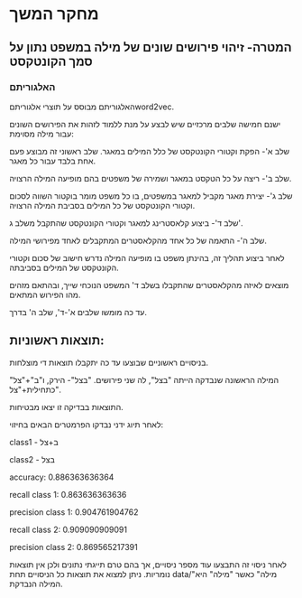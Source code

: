 # מחקר המשך

## המטרה- זיהוי פירושים שונים של מילה במשפט נתון על סמך הקונטקסט

### האלגוריתם
האלגוריתם מבוסס על תוצרי אלגוריתםword2vec.


ישנם חמישה שלבים מרכזיים שיש לבצע על מנת ללמוד לזהות את הפירושים השונים עבור מילה מסוימת:

שלב א'- הפקת וקטורי הקונטקסט של כלל המילים במאגר. שלב ראשוני זה מבוצע פעם אחת בלבד עבור כל מאגר.

שלב ב'- ריצה על כל הטקסט במאגר ושמירה של משפטים בהם מופיעה המילה הרצויה.

שלב ג'- יצירת מאגר מקביל למאגר במשפטים, בו כל משפט מומר בוקטור השווה לסכום וקטורי הקונטקסט של כל המילים בסביבת המילה הרצויה.

שלב ד'- ביצוע קלאסטרינג למאגר וקטורי הקונטקסט שהתקבל משלב ג'.

שלב ה'- התאמה של כל אחד מהקלאסטרים המתקבלים לאחד מפירושי המילה.

לאחר ביצוע תהליך זה, בהינתן משפט בו מופיעה המילה נדרש חישוב של סכום וקטורי הקונטקסט של המילים בסביבתה.

מוצאים לאיזה מהקלאסטרים שהתקבלו בשלב ד' המשפט הנוכחי שייך, ובהתאם מזהים מהו הפירוש המתאים.

עד כה מומשו שלבים א'-ד', שלב ה' בדרך.


## תוצאות ראשוניות:

בניסויים ראשוניים שבוצעו עד כה יתקבלו תוצאות די מוצלחות.

המילה הראשונה שנבדקה הייתה "בצל", לה שני פירושים. "בצל"- הירק, ו"ב"+"צל" כתחילית+"צל".

התוצאות בבדיקה זו יצאו מבטיחות. 

לאחר תיוג ידני נבדקו הפרמטרים הבאים בחיזוי:

class1 - ב+צל

class2 - בצל

accuracy: 0.886363636364

recall class 1: 0.863636363636

precision class 1: 0.904761904762

recall class 2: 0.909090909091

precision class 2: 0.869565217391

לאחר ניסוי זה התבצעו עוד מספר ניסויים, אך בהם טרם תייגתי נתונים ולכן אין תוצאות נומריות. ניתן למצוא את תוצאות כל הניסויים תחת 
data/"מילה"
כאשר "מילה" היא המילה הנבדקת.
